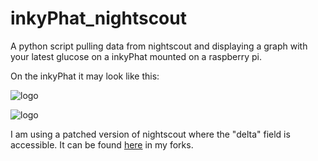 # inkyPhat_nightscout
A python script pulling data from nightscout and displaying a graph with your latest glucose on a inkyPhat mounted on a raspberry pi.

On the inkyPhat it may look like this:

![logo](https://github.com/thomaas/inkyPhat_nightscout/blob/main/inkyPhatShown.png "InkyPhat generated graph") 

![logo](https://github.com/thomaas/inkyPhat_nightscout/blob/main/inkyPhatShown2.png "InkyPhat generated graph") 

I am using a patched version of nightscout where the "delta" field is accessible. It can be found [here](https://github.com/thomaas/python-nightscout) in my forks.
